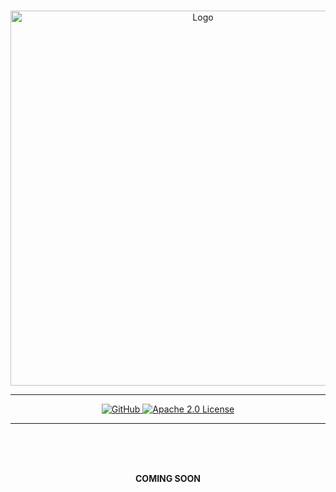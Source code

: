 <br>

<p align="center">
  <a href="https://nsustain.com">
    <img alt="Logo" src="https://user-images.githubusercontent.com/19341857/217137769-5eac3f9a-76c7-4dc8-acc9-3b36a43d64ee.png" width="600">
  </a>
</p>

---

<p align="center">
  <a href="https://github.com/PermaThreads">
    <img alt="GitHub" src="https://user-images.githubusercontent.com/19341857/217138650-b227044c-d22d-47d9-86e8-506d501baba2.svg">
  </a>
  <a href="https://github.com/PermaThreads/.github/blob/main/LICENSE">
    <img alt="Apache 2.0 License" src="https://user-images.githubusercontent.com/19341857/217138606-272e50a2-c134-4fd9-9daf-7e39beb280a6.svg">
  </a>
</p>

---

<br>
<br>
<br>

<p align="center">
  <b>
    COMING SOON
  </b>
</p>

<br>
<br>
